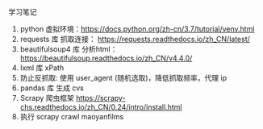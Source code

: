 学习笔记
1. python 虚拟环境：https://docs.python.org/zh-cn/3.7/tutorial/venv.html
2. requests 库 抓取连接： https://requests.readthedocs.io/zh_CN/latest/
3. beautifulsoup4 库 分析html：https://beautifulsoup.readthedocs.io/zh_CN/v4.4.0/
4. lxml  库 xPath
5. 防止反抓取: 使用 user_agent (随机选取)，降低抓取频率，代理 ip
6. pandas 库 生成 cvs
7. Scrapy 爬虫框架  https://scrapy-chs.readthedocs.io/zh_CN/0.24/intro/install.html
8. 执行 scrapy crawl maoyanfilms